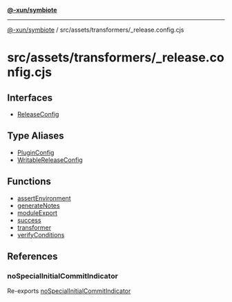 [**@-xun/symbiote**](../../../../README.md)

***

[@-xun/symbiote](../../../../README.md) / src/assets/transformers/\_release.config.cjs

# src/assets/transformers/\_release.config.cjs

## Interfaces

- [ReleaseConfig](interfaces/ReleaseConfig.md)

## Type Aliases

- [PluginConfig](type-aliases/PluginConfig.md)
- [WritableReleaseConfig](type-aliases/WritableReleaseConfig.md)

## Functions

- [assertEnvironment](functions/assertEnvironment.md)
- [generateNotes](functions/generateNotes.md)
- [moduleExport](functions/moduleExport.md)
- [success](functions/success.md)
- [transformer](functions/transformer.md)
- [verifyConditions](functions/verifyConditions.md)

## References

### noSpecialInitialCommitIndicator

Re-exports [noSpecialInitialCommitIndicator](../../../util/variables/noSpecialInitialCommitIndicator.md)
